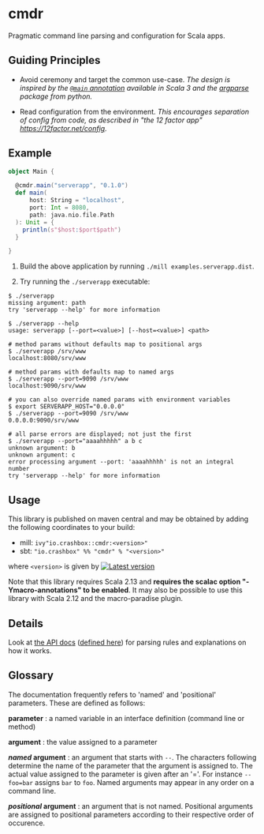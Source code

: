 # cmdr

Pragmatic command line parsing and configuration for Scala apps.

## Guiding Principles

- Avoid ceremony and target the common use-case. *The design is inspired by
  the [`@main` annotation](https://dotty.epfl.ch/docs/reference/changed-features/main-functions.html)
  available in Scala 3 and the [argparse](https://docs.python.org/3/library/argparse.html)
  package from python.*

- Read configuration from the environment. *This encourages separation of config
  from code, as described in "the 12 factor app" https://12factor.net/config.*

## Example

```scala
object Main {

  @cmdr.main("serverapp", "0.1.0")
  def main(
      host: String = "localhost",
      port: Int = 8080,
      path: java.nio.file.Path
  ): Unit = {
    println(s"$host:$port$path")
  }

}
```

1. Build the above application by running `./mill examples.serverapp.dist`.

2. Try running the `./serverapp` executable:

```shell
$ ./serverapp
missing argument: path
try 'serverapp --help' for more information
```

```
$ ./serverapp --help
usage: serverapp [--port=<value>] [--host=<value>] <path>
```

```shell
# method params without defaults map to positional args
$ ./serverapp /srv/www
localhost:8080/srv/www
```

```shell
# method params with defaults map to named args
$ ./serverapp --port=9090 /srv/www
localhost:9090/srv/www
```

```shell
# you can also override named params with environment variables
$ export SERVERAPP_HOST="0.0.0.0"
$ ./serverapp --port=9090 /srv/www
0.0.0.0:9090/srv/www
```

```shell
# all parse errors are displayed; not just the first
$ ./serverapp --port="aaaahhhhh" a b c
unknown argument: b
unknown argument: c
error processing argument --port: 'aaaahhhhh' is not an integral number
try 'serverapp --help' for more information
```

## Usage

This library is published on maven central and may be obtained by adding the
following coordinates to your build:

- mill: `ivy"io.crashbox::cmdr:<version>"`
- sbt: `"io.crashbox" %% "cmdr" % "<version>"`

where `<version>` is given by [![Latest version](https://index.scala-lang.org/jodersky/cmdr/cmdr/latest.svg)](https://index.scala-lang.org/jodersky/cmdr/cmdr)

Note that this library requires Scala 2.13 and **requires the scalac option
"-Ymacro-annotations" to be enabled**. It may also be possible to use this
library with Scala 2.12 and the macro-paradise plugin.

## Details

Look at [the API docs](https://jodersky.github.io/cmdr/cmdr/package$$main.html) ([defined here](cmdr/src/cmdr/package.scala)) for parsing rules and
explanations on how it works.

## Glossary

The documentation frequently refers to 'named' and 'positional' parameters.
These are defined as follows:

**parameter**
: a named variable in an interface definition (command line or method)

**argument**
: the value assigned to a parameter

***named* argument**
: an argument that starts with `--`. The characters following determine the name
  of the parameter that the argument is assigned to. The actual value assigned to
  the parameter is given after an '='. For instance `--foo=bar` assigns `bar` to
  `foo`.
  Named arguments may appear in any order on a command line.

***positional* argument**
: an argument that is not named. Positional arguments are assigned to positional
  parameters according to their respective order of occurence.
